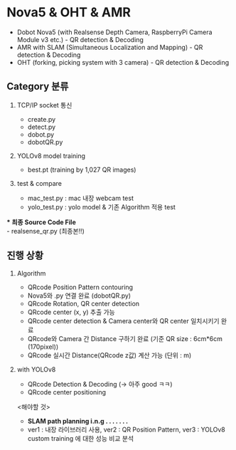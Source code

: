 # Nova5 & OHT & AMR
- Dobot Nova5 (with Realsense Depth Camera, RaspberryPi Camera Module v3 etc.) - QR detection &amp; Decoding
- AMR with SLAM (Simultaneous Localization and Mapping) - QR detection &amp; Decoding
- OHT (forking, picking system with 3 camera) - QR detection &amp; Decoding


## Category 분류
1. TCP/IP socket 통신
    - create.py
    - detect.py
    - dobot.py
    - dobotQR.py

2. YOLOv8 model training
    - best.pt (training by 1,027 QR images)

3. test & compare
    - mac_test.py : mac 내장 webcam test
    - yolo_test.py : yolo model & 기존 Algorithm 적용 test

<b> * 최종 Source Code File </b><br>
    - realsense_qr.py (최종본!!)

## 진행 상황
1. Algorithm
    - QRcode Position Pattern contouring
    - Nova5와 .py 연결 완료 (dobotQR.py)
    - QRcode Rotation, QR center detection
    - QRcode center (x, y) 추출 가능
    - QRcode center detection & Camera center와 QR center 일치시키기 완료
    - QRcode와 Camera 간 Distance 구하기 완료 (기준 QR size : 6cm*6cm (170pixel))
    - QRcode 실시간 Distance(QRcode z값) 계산 가능 (단위 : m)

2. with YOLOv8
    - QRcode Detection & Decoding (-> 아주 good ㅋㅋ)
    - QRcode center positioning

    <해야할 것>
    - <b> SLAM path planning i.n.g . . . . . . .</b>
    - ver1 : 내장 라이브러리 사용, ver2 : QR Position Pattern, ver3 : YOLOv8 custom training 에 대한 성능 비교 분석